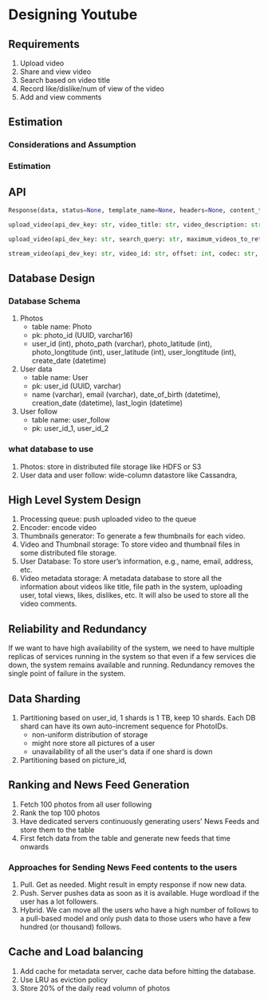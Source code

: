 # Designing Youtube

## Requirements
1. Upload video
2. Share and view video
3. Search based on video title
4. Record like/dislike/num of view of the video
5. Add and view comments

## Estimation

### Considerations and Assumption

### Estimation

## API
```python
Response(data, status=None, template_name=None, headers=None, content_type=None)

upload_video(api_dev_key: str, video_title: str, video_description: str, tags: List[str], category_id: str, default_language: str, recording_details: str, video_contents: str) -> Response

upload_video(api_dev_key: str, search_query: str, maximum_videos_to_return: str, page_token: str) -> Response

stream_video(api_dev_key: str, video_id: str, offset: int, codec: str, resolution: str)
```

## Database Design
### Database Schema
1. Photos
    - table name: Photo
    - pk: photo_id (UUID, varchar16)
    - user_id (int), photo_path (varchar), photo_latitude (int), photo_longtitude (int), user_latitude (int), user_longtitude (int), create_date (datetime)
2. User data
    - table name: User
    - pk: user_id (UUID, varchar)
    - name (varchar), email (varchar), date_of_birth (datetime), creation_date (datetime), last_login (datetime)
3. User follow
    - table name: user_follow
    - pk: user_id_1, user_id_2

### what database to use
1. Photos: store in distributed file storage like HDFS or S3
2. User data and user follow: wide-column datastore like Cassandra, 


## High Level System Design
1. Processing queue: push uploaded video to the queue
2. Encoder: encode video
3. Thumbnails generator: To generate a few thumbnails for each video.
4. Video and Thumbnail storage: To store video and thumbnail files in some distributed file storage.
5. User Database: To store user’s information, e.g., name, email, address, etc.
6. Video metadata storage: A metadata database to store all the information about videos like title, file path in the system, uploading user, total views, likes, dislikes, etc. It will also be used to store all the video comments.


## Reliability and Redundancy
If we want to have high availability of the system, we need to have multiple replicas of services running in the system so that even if a few services die down, the system remains available and running. Redundancy removes the single point of failure in the system.


## Data Sharding
1. Partitioning based on user_id, 1 shards is 1 TB, keep 10 shards. Each DB shard can have its own auto-increment sequence for PhotoIDs.
    - non-uniform distribution of storage
    - might nore store all pictures of a user
    - unavailability of all the user's data if one shard is down
2. Partitioning based on picture_id, 

## Ranking and News Feed Generation
1. Fetch 100 photos from all user following
2. Rank the top 100 photos
3. Have dedicated servers continuously generating users' News Feeds and store them to the table
4. First fetch data from the table and generate new feeds that time onwards

### Approaches for Sending News Feed contents to the users
1. Pull. Get as needed. Might result in empty response if now new data.
2. Push. Server pushes data as soon as it is available. Huge wordload if the user has a lot followers.
3. Hybrid. We can move all the users who have a high number of follows to a pull-based model and only push data to those users who have a few hundred (or thousand) follows.

## Cache and Load balancing
1. Add cache for metadata server, cache data before hitting the database. 
2. Use LRU as eviction policy
3. Store 20% of the daily read volumn of photos


